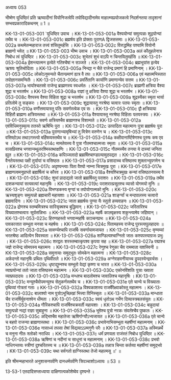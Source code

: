 अध्यायः 053

भीष्मेण युधिष्ठिरं प्रति ऋष्यादीनां वियोनिजत्वेपि तपोविद्यादीनामेव माहात्म्यप्रयोजकत्वे निदर्शनतया तादृशानां सम्भवप्रकारादिकथनम् ॥ 1 ॥
	
KK-13-01-053-001	`युधिष्ठिर उवाच ।
KK-13-01-053-001a	वैश्ययोन्यां समुत्पन्नाः शूद्रयोन्यां तथैव च ।
KK-13-01-053-001c	ब्रह्मर्षय इति प्रोक्ताः पुराणA द्विजसत्तमाः ॥
KK-13-01-053-002a	कथमेतन्महाराज तत्त्वं शंसितुमर्हसि ।
KK-13-01-053-002c	विरुद्धमिह पश्यामि वियोनौ ब्राह्मणो भवेत् ॥
KK-13-01-053-003	भीष्म उवाच ।
KK-13-01-053-003a	अलं कौतूहलेनात्र निबोध त्वं युधिष्ठिर ।
KK-13-01-053-003c	शुभेतरं शुभं वाऽपि न चिन्तयितुमर्हसि ॥
KK-13-01-053-004a	ईशन्त्यात्मन इत्येते गतिश्चैषां न सञ्जते ।
KK-13-01-053-004c	ब्रह्मभूयांस इत्येव ऋषयः श्रुतिचोदिताः ॥
KK-13-01-053-005a	निन्द्या न चैते राजेन्द्र प्रमाणं हि प्रमाणिनाम् ।
KK-13-01-053-005c	लोकोऽनुमन्यते चैतान्प्रमाणं ह्यत्र वै तपः ॥
KK-13-01-053-006a	एवं महात्मभिस्तात तपोज्ञानसमन्वितैः ।
KK-13-01-053-006c	प्रवर्तितानि कार्याणि प्रमाणान्येव सत्तम ॥
KK-13-01-053-007a	भार्याश्चतस्रो राजेन्द्र ब्राह्मणस्य स्वधर्मतः ।
KK-13-01-053-007c	ब्राह्मणी क्षत्रिया वैश्या शूद्रा च भरतर्षभ ॥
KK-13-01-053-008a	राज्ञां तु क्षत्रिया वैश्या शूद्रा च भरतर्षभ ।
KK-13-01-053-008c	वैश्यस्य वैश्या विहिता शूद्रा च भरतर्षभ ॥
KK-13-01-053-009a	शूद्रस्यैका स्मृता भार्या प्रतिलोमे तु सङ्करः ।
KK-13-01-053-009c	शूद्रायास्तु नरश्रेष्ठ चत्वारः पतयः स्मृताः ॥
KK-13-01-053-010a	वर्णोत्तमायास्तु पतिः सवर्णस्त्वेक एव सः ।
KK-13-01-053-010c	द्वौ क्षत्रियाया विहितौ ब्राह्मणः क्षत्रियस्तथा ॥
KK-13-01-053-011a	वैश्यायास्तु नरश्रेष्ठ विहिताः पतयस्त्रयः ।
KK-13-01-053-011c	सवर्णः क्षत्रियश्चैव ब्राह्मणश्च विशाम्पते ॥
KK-13-01-053-012a	एवंविधिमनुस्मृत्य ततस्ते ऋषिभिः पुरा ।
KK-13-01-053-012c	उत्पादिता महात्मानः पुत्रा ब्रह्मर्षयः पुरा ॥
KK-13-01-053-013a	पुराणाभ्यामृषिभ्यां तु मित्रेण वरुणेन च ।
KK-13-01-053-013c	वसिष्ठोऽथ तथाऽगस्त्यो बर्हिषव्यस्तथैव च ॥
KK-13-01-053-014a	कक्षीवानार्ष्टिषेणश्च पुरुषः कष एव च ।
KK-13-01-053-014c	मामतेयस्य वै पुत्रा गौतमश्चात्मजाः स्मृताः ॥
KK-13-01-053-015a	वत्सप्रियश्च भगवान्स्थूलरश्मिस्तथाक्षणिः ।
KK-13-01-053-015c	गौतमस्यैव तनया ये दास्यां जनिता ह्युत ॥
KK-13-01-053-016a	कपिञ्जलादो ब्रह्मर्षिश्चाण्डाल्यामुदपद्यत ।
KK-13-01-053-016c	वैनतेयस्तथा पक्षी तुर्यायां च वसिष्ठतः ॥
KK-13-01-053-017a	प्रसादाच्च वसिष्ठस्य शुक्लाभ्युपगमेन च ।
KK-13-01-053-017c	अदृश्यन्त्याः पिता वैश्यो नाम्ना चित्रमुखः पुरा ।
KK-13-01-053-017e	ब्राह्मणत्वमनुप्राप्तो ब्रह्मर्षित्वं च कौरव ॥
KK-13-01-053-018a	वैश्यश्चित्रमुखः कन्यां वसिष्ठतनयस्य वै ।
KK-13-01-053-018c	शुभां प्रादाद्यतो जातो ब्रह्मर्षिस्तु पराशरः ॥
KK-13-01-053-019a	तथैव दाशकन्यायां सत्यवत्यां महानृषिः ।
KK-13-01-053-019c	पराशरात्प्रसूतश्च व्यासो योगमयो मुनिः ॥
KK-13-01-053-020a	विभण्डकस्य मृग्यां च तपोयोगात्मको मुनिः ।
KK-13-01-053-020c	ऋस्यशृङ्गः समुत्पन्नो ब्रह्मचारी महायशाः ॥
KK-13-01-053-021a	शार्ङ्ग्यां च मन्दपालस्य चत्वारो ब्रह्मवादिनः ।
KK-13-01-053-021c	जाता ब्रह्मर्षयः पुण्या यैः स्तुतो हव्यवाहनः ॥
KK-13-01-053-022a	द्रोणश्च स्तम्बमित्रश्च सारिसृक्वश्च बुद्धिमान् ।
KK-13-01-053-022c	जरितारिश्च विख्यातश्चत्वारः सूर्यसन्निभाः ॥
KK-13-01-053-023a	महर्षेः कालवृक्षस्य शकुन्त्यामेव जज्ञिवान् ।
KK-13-01-053-023c	हिरण्यहस्तो भगवान्महर्षिः काञ्चनप्रभः ॥
KK-13-01-053-024a	पावकात्तात सम्भूता मनसा च महर्षयः ।
KK-13-01-053-024c	पितामहस्य राजेन्द्र पुरस्त्यपुलहादयः ॥
KK-13-01-053-025a	सावर्ण्यश्चापि राजर्षिः सवर्णायामजायत ।
KK-13-01-053-025c	मृण्मय्यां भरतश्रेष्ठ आदित्येन विवस्वता ॥
KK-13-01-053-026a	शाण्डिल्यश्चाग्नितो जातः कश्यपस्याग्रजः प्रभुः ।
KK-13-01-053-026c	शरद्वतः शरस्तम्बात्कृपश्व कृपया सह ॥
KK-13-01-053-027a	पद्माश्च जज्ञे राजेन्द्र सोमपस्य महात्मनः ।
KK-13-01-053-027c	रेणुश्च रेणुका चैव राममाता यशस्विनी ॥
KK-13-01-053-028a	समुनायाः समुद्भूतः सोमकेन महात्मना ।
KK-13-01-053-028c	अर्कदन्तो महानृषिः प्रथितः पृथिवीतले ॥
KK-13-01-053-029a	अग्नेराहवनीयाच्च द्रुपदस्येन्द्रवर्चसः ।
KK-13-01-053-029c	धृष्टद्युम्नश्च सम्भूतो वेद्यां कृष्णा च भारत ॥
KK-13-01-053-030a	व्याघ्रयोन्यां ततो जाता वसिष्ठस्य महात्मनः ।
KK-13-01-053-030c	एकोनविंशतिः पुत्राः ख्याता व्याघ्रपदादयः ॥
KK-13-01-053-031a	मन्धश्च बादलोमश्च जावालिश्च महानृषिः ।
KK-13-01-053-031c	मन्युश्चैवोपमन्युश्च सेतुकर्णस्तथैव च ।
KK-13-01-053-031e	एते चान्ये च विख्याताः पृथिव्यां गोत्रतां गताः ॥
KK-13-01-053-032a	विश्वकाशस्य राजर्षेरैक्ष्वाकोस्तु महात्मनः ।
KK-13-01-053-032c	बालाश्वो नाम पुत्रोऽभूच्छिखां भित्त्वा विनिस्सृतः ॥
KK-13-01-053-033a	मान्धाता चैव राजर्षिर्युवनाश्वेन धीमता ।
KK-13-01-053-033c	स्वयं धृतोऽथ गर्भेण दिव्यास्त्रबलसंयुतः ॥
KK-13-01-053-034a	गौरिकश्चापि राजर्षिश्चक्रवर्ती महायशाः ।
KK-13-01-053-034c	बाहुदायां समुत्पन्नो नद्यां राज्ञा सुबाहुना ॥
KK-13-01-053-035a	भूमेश्च पुत्रो नरकः संवर्तश्चैव पुष्कलः ।
KK-13-01-053-035c	अद्भिश्चैव महातेजा ऋषिर्गार्ग्योऽभ्यजायत ॥
KK-13-01-053-036a	एते चान्ये च बहवो राजन्या ब्राह्मणास्तथा ।
KK-13-01-053-036c	प्रभावेनाभिसम्भूता महर्षीणां महात्मनाम् ।
KK-13-01-053-036e	नासाध्यं तपसा तेषां विद्ययाऽऽत्मगुणैः परैः ॥
KK-13-01-053-037a	अस्मिन्नर्थे च मनुना नीतः श्लोको नराधिप ।
KK-13-01-053-037c	धर्मं प्रणयता राजंस्तं निबोध युधिष्ठिर ॥
KK-13-01-053-038a	ऋषिणां च नदीनां च साधूनां च महात्मनाम् ।
KK-13-01-053-038c	प्रभवो नाधिगन्तव्यः स्त्रीणां दुश्चरितस्य च ॥
KK-13-01-053-039a	तन्नात्र चिन्ता कर्तव्या महर्षीणां समुद्भवे ।
KK-13-01-053-039c	यथा सर्वगतो ह्यग्निस्तथा तेजो महात्मसु ॥' ॥

इति श्रीमन्महाभारते अनुशासनपर्वणि दानधर्मपर्वणि त्रिपञ्चाशोऽध्यायः ॥ 53 ॥

13-53-1 एतदादिसप्ताध्याया दाक्षिणात्यकोशेष्वेव दृश्यन्ते ।	
